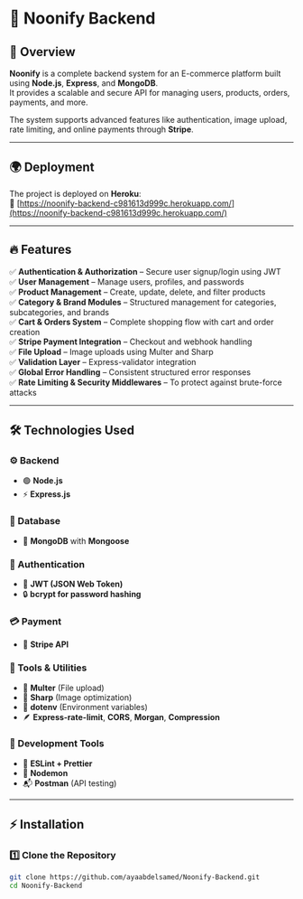 # 🚀 Noonify Backend

## 🌟 Overview
**Noonify** is a complete backend system for an E-commerce platform built using **Node.js**, **Express**, and **MongoDB**.  
It provides a scalable and secure API for managing users, products, orders, payments, and more.

The system supports advanced features like authentication, image upload, rate limiting, and online payments through **Stripe**.

---

## 🌍 Deployment
The project is deployed on **Heroku**:  
🔗 [https://noonify-backend-c981613d999c.herokuapp.com/](https://noonify-backend-c981613d999c.herokuapp.com/)

---

## 🔥 Features

✅ **Authentication & Authorization** – Secure user signup/login using JWT  
✅ **User Management** – Manage users, profiles, and passwords  
✅ **Product Management** – Create, update, delete, and filter products  
✅ **Category & Brand Modules** – Structured management for categories, subcategories, and brands  
✅ **Cart & Orders System** – Complete shopping flow with cart and order creation  
✅ **Stripe Payment Integration** – Checkout and webhook handling  
✅ **File Upload** – Image uploads using Multer and Sharp  
✅ **Validation Layer** – Express-validator integration  
✅ **Global Error Handling** – Consistent structured error responses  
✅ **Rate Limiting & Security Middlewares** – To protect against brute-force attacks  

---

## 🛠 Technologies Used

### ⚙ Backend
- 🟢 **Node.js**
- ⚡ **Express.js**

### 💾 Database
- 🍃 **MongoDB** with **Mongoose**

### 🔐 Authentication
- 🔑 **JWT (JSON Web Token)**
- 🔒 **bcrypt for password hashing**

### 💳 Payment
- 💸 **Stripe API**

### 🧰 Tools & Utilities
- 🧩 **Multer** (File upload)
- 🧼 **Sharp** (Image optimization)
- 🧠 **dotenv** (Environment variables)
- 🪶 **Express-rate-limit**, **CORS**, **Morgan**, **Compression**

### 🧪 Development Tools
- 🧱 **ESLint + Prettier**
- 🧰 **Nodemon**
- 📬 **Postman** (API testing)

---

## ⚡ Installation

### 1️⃣ Clone the Repository
```bash
git clone https://github.com/ayaabdelsamed/Noonify-Backend.git
cd Noonify-Backend
